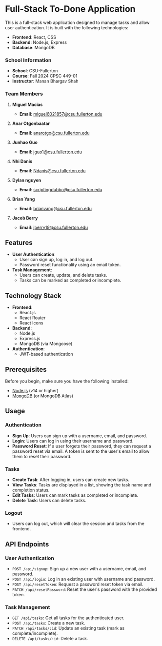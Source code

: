 # Full-Stack To-Done Application

This is a full-stack web application designed to manage tasks and allow user authentication. It is built with the following technologies:

- **Frontend**: React, CSS
- **Backend**: Node.js, Express
- **Database**: MongoDB

### School Information

- **School**: CSU-Fullerton
- **Course**: Fall 2024 CPSC 449-01
- **Instructor**: Manan Bhargav Shah

### Team Members

1. **Miguel Macias**

   - **Email**: miguel6021857@csu.fullerton.edu

2. **Anar Otgonbaatar**

   - **Email**: anarotgo@csu.fullerton.edu

3. **Junhao Guo**

   - **Email**: jguo1@csu.fullerton.edu

4. **Nhi Danis**

   - **Email**: Ndanis@csu.fullerton.edu

5. **Dylan nguyen**

   - **Email**: scriptingdubbo@csu.fullerton.edu

6. **Brian Yang**

   - **Email**: brianyang@csu.fullerton.edu

7. **Jacob Berry**
   - **Email**: jberry19@csu.fullerton.edu

## Features

- **User Authentication**:
  - User can sign up, log in, and log out.
  - Password reset functionality using an email token.
- **Task Management**:
  - Users can create, update, and delete tasks.
  - Tasks can be marked as completed or incomplete.

## Technology Stack

- **Frontend**:
  - React.js
  - React Router
  - React Icons
- **Backend**:
  - Node.js
  - Express.js
  - MongoDB (via Mongoose)
- **Authentication**:
  - JWT-based authentication

## Prerequisites

Before you begin, make sure you have the following installed:

- [Node.js](https://nodejs.org/) (v14 or higher)
- [MongoDB](https://www.mongodb.com/try/download/community) (or MongoDB Atlas)

## Usage

### Authentication

- **Sign Up**: Users can sign up with a username, email, and password.
- **Login**: Users can log in using their username and password.
- **Password Reset**: If a user forgets their password, they can request a password reset via email. A token is sent to the user's email to allow them to reset their password.

### Tasks

- **Create Task**: After logging in, users can create new tasks.
- **View Tasks**: Tasks are displayed in a list, showing the task name and completion status.
- **Edit Tasks**: Users can mark tasks as completed or incomplete.
- **Delete Task**: Users can delete tasks.

### Logout

- Users can log out, which will clear the session and tasks from the frontend.

## API Endpoints

### User Authentication

- `POST /api/signup`: Sign up a new user with a username, email, and password.
- `POST /api/login`: Log in an existing user with username and password.
- `POST /api/resetToken`: Request a password reset token via email.
- `PATCH /api/resetPassword`: Reset the user's password with the provided token.

### Task Management

- `GET /api/tasks`: Get all tasks for the authenticated user.
- `POST /api/tasks`: Create a new task.
- `PATCH /api/tasks/:id`: Update an existing task (mark as complete/incomplete).
- `DELETE /api/tasks/:id`: Delete a task.

